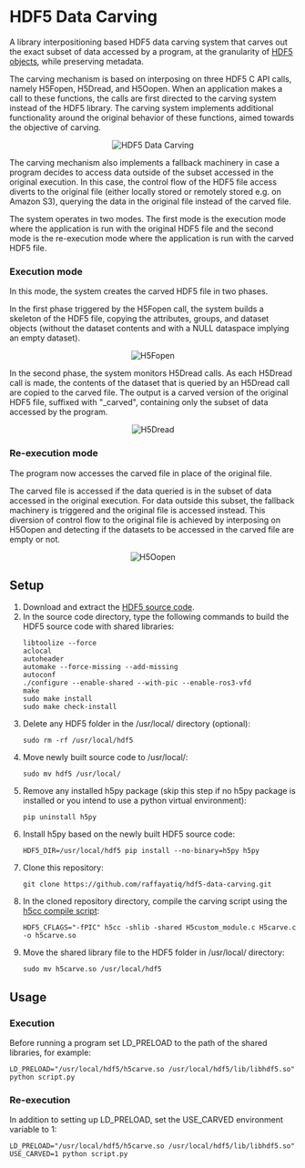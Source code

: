 # HDF5 Data Carving

A library interpositioning based HDF5 data carving system that carves out the exact subset of data accessed by a program, at the granularity of [HDF5 objects](https://docs.hdfgroup.org/hdf5/develop/group___h5_o.html), while preserving metadata.

The carving mechanism is based on interposing on three HDF5 C API calls, namely H5Fopen, H5Dread, and H5Oopen. When an application makes a call to these functions, the calls are first directed to the carving system instead of the HDF5 library. The carving system implements additional functionality around the original behavior of these functions, aimed towards the objective of carving.

<p align="center">
<img alt="HDF5 Data Carving" src="https://lh3.googleusercontent.com/drive-viewer/AK7aPaDc4kGWh7ouN4KzqP4MKRkUEGAouKaPiYsxcycg6nTCxPUHPQtqVpviFV--j7MLyUpQLqPJVZsUrX42k6vj55NTnGh0mA=w1366-h664">
</p>

The carving mechanism also implements a fallback machinery in case a program decides to access data outside of the subset accessed in the original execution. In this case, the control flow of the HDF5 file access diverts to the original file (either locally stored or remotely stored e.g. on Amazon S3), querying the data in the original file instead of the carved file.

The system operates in two modes. The first mode is the execution mode where the application is run with the original HDF5 file and the second mode is the re-execution mode where the application is run with the carved HDF5 file.

### Execution mode

   In this mode, the system creates the carved HDF5 file in two phases.

   In the first phase triggered by the H5Fopen call, the system builds a skeleton of the HDF5 file, copying the attributes, groups, and dataset objects (without the dataset contents and with a NULL dataspace implying an empty dataset).
   
   <p align="center">
   <img alt="H5Fopen" src="https://lh3.googleusercontent.com/drive-viewer/AK7aPaAsrD7ZElEgi5Fi1A_bnPdu-SLljpZVafVDhxLlwYK14I0ZR9_ZPGJYV9BHCFPkPkFOwUL9ME_ddhHJDxBiM88vQqmENA=w1366-h664">
   </p>

   In the second phase, the system monitors H5Dread calls. As each H5Dread call is made, the contents of the dataset that is queried by an H5Dread call are copied to the carved file. The output is a carved version of the original HDF5 file, suffixed with "_carved", containing only the subset of data accessed by the program.
   
   <p align="center">
   <img alt="H5Dread" src="https://lh3.googleusercontent.com/drive-viewer/AK7aPaBuOTI_yVfmvItYn73lBhPUNo5HiuznBmrr5hurC212_-8U6SKuPY0WxbSAvdwpCdsopyw78085egPZXbWF7kjrP29G8A=w1366-h664">
   </p>

### Re-execution mode

   The program now accesses the carved file in place of the original file.

   The carved file is accessed if the data queried is in the subset of data accessed in the original execution. For data outside this subset, the fallback machinery is triggered and the original file is accessed instead. This diversion of control flow to the original file is achieved by interposing on H5Oopen and detecting if the datasets to be accessed in the carved file are empty or not.
   
   <p align="center">
   <img alt="H5Oopen" src="https://lh3.googleusercontent.com/drive-viewer/AK7aPaCYXccmZ_fH0n7aP8J0sNm2NoM_q15HM0Wd9q6OJj0cIheGuLtXF54_p18D3MoXhgUwzedvzU5kOvxtqUs7EbgtqvdjSA=w1366-h664">
   </p>

## Setup
1. Download and extract the [HDF5 source code](https://www.hdfgroup.org/downloads/hdf5/source-code/).
2. In the source code directory, type the following commands to build the HDF5 source code with shared libraries:
   ```
   libtoolize --force
   aclocal
   autoheader
   automake --force-missing --add-missing
   autoconf
   ./configure --enable-shared --with-pic --enable-ros3-vfd
   make
   sudo make install
   sudo make check-install
   ```
3. Delete any HDF5 folder in the /usr/local/ directory (optional):
   ```
   sudo rm -rf /usr/local/hdf5
   ```
4. Move newly built source code to /usr/local/:
   ```
   sudo mv hdf5 /usr/local/
   ```
5. Remove any installed h5py package (skip this step if no h5py package is installed or you intend to use a python virtual environment):
   ```
   pip uninstall h5py
   ```
6. Install h5py based on the newly built HDF5 source code:
   ```
   HDF5_DIR=/usr/local/hdf5 pip install --no-binary=h5py h5py
   ```
7. Clone this repository:
   ```
   git clone https://github.com/raffayatiq/hdf5-data-carving.git
   ```
8. In the cloned repository directory, compile the carving script using the [h5cc compile script](https://docs.hdfgroup.org/archive/support/HDF5/Tutor/compile.html):
   ```
   HDF5_CFLAGS="-fPIC" h5cc -shlib -shared H5custom_module.c H5carve.c -o h5carve.so
   ```
9. Move the shared library file to the HDF5 folder in /usr/local/ directory:
    ```
    sudo mv h5carve.so /usr/local/hdf5
    ```
    
## Usage

### Execution
Before running a program set LD_PRELOAD to the path of the shared libraries, for example:
```
LD_PRELOAD="/usr/local/hdf5/h5carve.so /usr/local/hdf5/lib/libhdf5.so" python script.py
```

### Re-execution
In addition to setting up LD_PRELOAD, set the USE_CARVED environment variable to 1:
```
LD_PRELOAD="/usr/local/hdf5/h5carve.so /usr/local/hdf5/lib/libhdf5.so" USE_CARVED=1 python script.py
```
